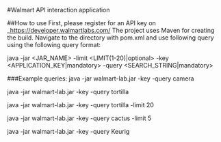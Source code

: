 #Walmart API interaction application

##How to use
First, please register for an API key on _https://developer.walmartlabs.com/
The project uses Maven for creating the build. Navigate to the directory with pom.xml and use following query using the following query format:

java -jar <JAR_NAME> -limit <LIMIT(1-20)|optional> -key <APPLICATION_KEY|mandatory> -query <SEARCH_STRING|mandatory>

###Example queries:
java -jar walmart-lab.jar -key <api key> -query camera

java -jar walmart-lab.jar -key <api key> -query tortilla

java -jar walmart-lab.jar -key <api key> -query tortilla -limit 20

java -jar walmart-lab.jar -key <api key> -query cactus -limit 5

java -jar walmart-lab.jar -key <api key> -query Keurig